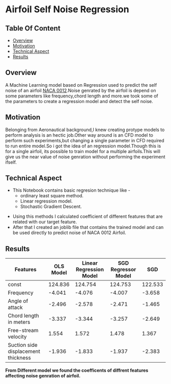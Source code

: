 # Airfoil Self Noise Regression


## Table Of Content 
* [Overview](#overview)
* [Motivation](#motivation)
* [Technical Aspect](#technical-aspect)
* [Results](#results)


## Overview

A Machine Learning model based on Regression used to predict the self noise of an airfoil [NACA 0012](http://airfoiltools.com/airfoil/details?airfoil=n0012-il).Noise genrated by the airfoil is depend on some parameters like frequency,chord length and more.we took some of the parameters to create a regression model and detect the self noise.

## Motivation

Belonging from Aeronautical background,I knew creating protype models to perform analysis is an hectic job.Other way around is an CFD model to perform such experiments,but changing a single parameter in CFD required to run entire model.So i got the idea of an regression model.Though this is for a single airfoil, its possible to train model for a multiple airfoils.This will give us the near value of noise genration without performing the experiment ifself.  

## Technical Aspect

* This Notebook contains basic regresion technique like -
    - ordinary least square method.
    - Linear regression model.
    - Stochastic Gradient Descent.
- Using this methods I calculated coefficient of different features that are related with our target feature.
- After that I created an joblib file that contains the trained model and can be used directly to predict noise of NACA 0012 Airfoil.

## Results

|Features|OLS Model|Linear Regression Model|SGD Regressor Model|SGD|
|--------|---------|-----------------------|-------------------|---|
|const|124.836|124.754|124.753|122.533|
|Frequency|-4.041|-4.076|-4.007|-3.658|
|Angle of attack|-2.496|-2.578|-2.471|-1.465|
|Chord length in meters|-3.337|-3.344|-3.257|-2.649|
|Free-stream velocity|1.554|1.572|1.478|1.367|
|Suction side displacement thickness|-1.936|-1.833|-1.937|-2.383|

<b>From Different model we found the coefficents of diffrent features affecting noise genration of airfoil.</b>
